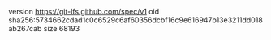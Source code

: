 version https://git-lfs.github.com/spec/v1
oid sha256:5734662cdad1c0c6529c6af60356dcbf16c9e616947b13e3211dd018ab267cab
size 68193
